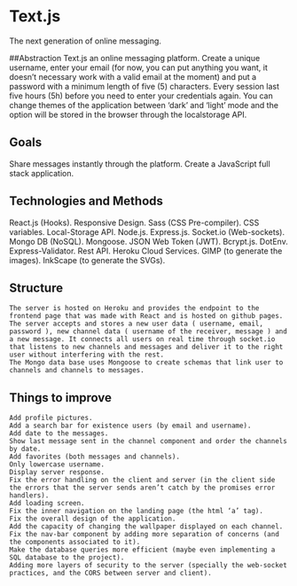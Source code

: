 # Text.js
The next generation of online messaging.

##Abstraction
Text.js an online messaging platform. Create a unique username, enter your email (for now, you can put anything you want, it doesn’t necessary work with a valid email at the moment) and put a password with a minimum length of five (5) characters. Every session last five hours (5h) before you need to enter your credentials again. You can change themes of the application between ‘dark’ and ‘light’ mode and the option will be stored in the browser through the localstorage API.

## Goals
  Share messages instantly through the platform.
	Create a JavaScript full stack application.
  
## Technologies and Methods
  React.js (Hooks).
  Responsive Design.
  Sass (CSS Pre-compiler).
  CSS variables.
  Local-Storage API.
  Node.js.
  Express.js.
  Socket.io (Web-sockets).
  Mongo DB (NoSQL).
  Mongoose.
  JSON Web Token (JWT).
  Bcrypt.js.
  DotEnv.
  Express-Validator.
  Rest API.
  Heroku Cloud Services.
  GIMP (to generate the images).
  InkScape (to generate the SVGs).
  
## Structure
	The server is hosted on Heroku and provides the endpoint to the frontend page that was made with React and is hosted on github pages.
	The server accepts and stores a new user data ( username, email, password ), new channel data ( username of the receiver, message ) and a new message. It connects all users on real time through socket.io that listens to new channels and messages and deliver it to the right user without interfering with the rest.
	The Mongo data base uses Mongoose to create schemas that link user to channels and channels to messages.
  
## Things to improve
    Add profile pictures.
    Add a search bar for existence users (by email and username).
    Add date to the messages.
    Show last message sent in the channel component and order the channels by date.
    Add favorites (both messages and channels).
    Only lowercase username.
    Display server response.
    Fix the error handling on the client and server (in the client side the errors that the server sends aren’t catch by the promises error handlers).
    Add loading screen.
    Fix the inner navigation on the landing page (the html ‘a’ tag).
    Fix the overall design of the application.
    Add the capacity of changing the wallpaper displayed on each channel.
    Fix the nav-bar component by adding more separation of concerns (and the components associated to it).
    Make the database queries more efficient (maybe even implementing a SQL database to the project).
    Adding more layers of security to the server (specially the web-socket practices, and the CORS between server and client).
